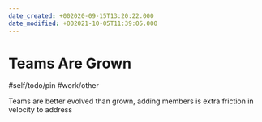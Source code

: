 ```yaml
---
date_created: +002020-09-15T13:20:22.000
date_modified: +002021-10-05T11:39:05.000
---
```


# Teams Are Grown

#self/todo/pin #work/other

Teams are better evolved than grown, adding members is extra friction in velocity to address
